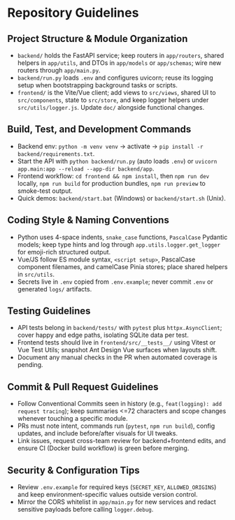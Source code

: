 ﻿# Repository Guidelines

## Project Structure & Module Organization
- `backend/` holds the FastAPI service; keep routers in `app/routers`, shared helpers in `app/utils`, and DTOs in `app/models` or `app/schemas`; wire new routers through `app/main.py`.
- `backend/run.py` loads `.env` and configures uvicorn; reuse its logging setup when bootstrapping background tasks or scripts.
- `frontend/` is the Vite/Vue client; add views to `src/views`, shared UI to `src/components`, state to `src/store`, and keep logger helpers under `src/utils/logger.js`. Update `doc/` alongside functional changes.

## Build, Test, and Development Commands
- Backend env: `python -m venv venv` -> activate -> `pip install -r backend/requirements.txt`.
- Start the API with `python backend/run.py` (auto loads `.env`) or `uvicorn app.main:app --reload --app-dir backend/app`.
- Frontend workflow: `cd frontend && npm install`, then `npm run dev` locally, `npm run build` for production bundles, `npm run preview` to smoke-test output.
- Quick demos: `backend/start.bat` (Windows) or `backend/start.sh` (Unix).

## Coding Style & Naming Conventions
- Python uses 4-space indents, `snake_case` functions, `PascalCase` Pydantic models; keep type hints and log through `app.utils.logger.get_logger` for emoji-rich structured output.
- Vue/JS follow ES module syntax, `<script setup>`, PascalCase component filenames, and camelCase Pinia stores; place shared helpers in `src/utils`.
- Secrets live in `.env` copied from `.env.example`; never commit `.env` or generated `logs/` artifacts.

## Testing Guidelines
- API tests belong in `backend/tests/` with `pytest` plus `httpx.AsyncClient`; cover happy and edge paths, isolating SQLite data per test.
- Frontend tests should live in `frontend/src/__tests__/` using Vitest or Vue Test Utils; snapshot Ant Design Vue surfaces when layouts shift.
- Document any manual checks in the PR when automated coverage is pending.

## Commit & Pull Request Guidelines
- Follow Conventional Commits seen in history (e.g., `feat(logging): add request tracing`); keep summaries <=72 characters and scope changes whenever touching a specific module.
- PRs must note intent, commands run (`pytest`, `npm run build`), config updates, and include before/after visuals for UI tweaks.
- Link issues, request cross-team review for backend+frontend edits, and ensure CI (Docker build workflow) is green before merging.

## Security & Configuration Tips
- Review `.env.example` for required keys (`SECRET_KEY`, `ALLOWED_ORIGINS`) and keep environment-specific values outside version control.
- Mirror the CORS whitelist in `app/main.py` for new services and redact sensitive payloads before calling `logger.debug`.
